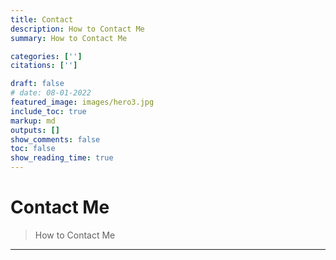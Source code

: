 ```yaml
---
title: Contact
description: How to Contact Me
summary: How to Contact Me

categories: ['']
citations: ['']

draft: false
# date: 08-01-2022
featured_image: images/hero3.jpg
include_toc: true
markup: md
outputs: []
show_comments: false
toc: false
show_reading_time: true
---
```


# Contact Me

> How to Contact Me

______________________________________________________________________
